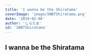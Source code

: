 ```yaml
---
title: 'I wanna be the Shiratama'
coverImage: 'image/IWBTShiratama.png'
date: '2019-02-06'
author: 'しらたま'
id: 'IWBTShiratama'
---
```


## I wanna be the Shiratama
